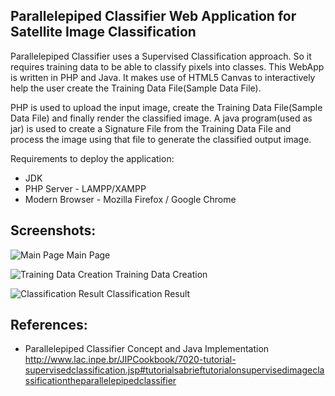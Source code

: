 Parallelepiped Classifier Web Application for Satellite Image Classification
------------------------------------------------------------------
Parallelepiped Classifier uses a Supervised Classification approach. So it requires training data to be able to classify pixels into classes. This WebApp is written in PHP and Java. It makes use of HTML5 Canvas to interactively help the user create the Training Data File(Sample Data File).

PHP is used to upload the input image, create the Training Data File(Sample Data File) and finally render the classified image. A java program(used as jar) is used to create a Signature File from the Training Data File and process the image using that file to generate the classified output image.

Requirements to deploy the application:
* JDK
* PHP Server - LAMPP/XAMPP
* Modern Browser - Mozilla Firefox / Google Chrome

Screenshots:
------------
![Main Page](https://raw.github.com/abhishekvp/parallelepipedClassifier/master/Screenshots/Main.png)
Main Page

![Training Data Creation](https://raw.github.com/abhishekvp/parallelepipedClassifier/master/Screenshots/TrainingData%20Creation.png)
Training Data Creation

![Classification Result](https://raw.github.com/abhishekvp/parallelepipedClassifier/master/Screenshots/ClassifiedImage.png)
Classification Result

References:
-----------
* Parallelepiped Classifier Concept and Java Implementation          
  http://www.lac.inpe.br/JIPCookbook/7020-tutorial-supervisedclassification.jsp#tutorialsabrieftutorialonsupervisedimageclassificationtheparallelepipedclassifier
